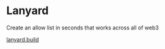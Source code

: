 # Lanyard

Create an allow list in seconds that works across all of web3

[lanyard.build](https://lanyard.build)
